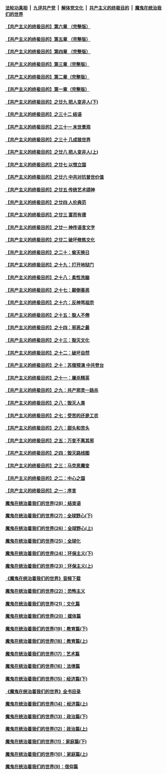 ####  [法轮功真相](../../../../basic/blob/master/README.md?t=08202026) &nbsp;|&nbsp; [九评共产党](../../../../9ping.md/blob/master/README.md?t=08202026) &nbsp;|&nbsp; [解体党文化](../../../../jtdwh.md/blob/master/README.md?t=08202026)  &nbsp;|&nbsp; [共产主义的终极目的](../../../../gczydzjmd.md/blob/master/README.md?t=08202026) &nbsp;|&nbsp; [魔鬼在统治我们的世界](../../../../mgztzwmdsj.md/blob/master/README.md?t=08202026) 

#### [【共产主义的终极目的】第六章 （完整版）](../pages/nsc422/n11428913.md?t=08202026) 

#### [【共产主义的终极目的】第五章 （完整版）](../pages/nsc422/n11428912.md?t=08202026) 

#### [【共产主义的终极目的】第四章 （完整版）](../pages/nsc422/n11428907.md?t=08202026) 

#### [【共产主义的终极目的】第三章（完整版）](../pages/nsc422/n11428848.md?t=08202026) 

#### [【共产主义的终极目的】第二章（完整版）](../pages/nsc422/n11428831.md?t=08202026) 

#### [【共产主义的终极目的】第一章（完整版）](../pages/nsc422/n11417651.md?t=08202026) 

#### [【共产主义的终极目的】之廿九 把人变非人(下)](../pages/nsc422/n11344140.md?t=08202026) 

#### [【共产主义的终极目的】之三十二 结语](../pages/nsc422/n11360535.md?t=08202026) 

#### [【共产主义的终极目的】之三十一 末世景观](../pages/nsc422/n11351129.md?t=08202026) 

#### [【共产主义的终极目的】之三十 几成狼世界](../pages/nsc422/n11348280.md?t=08202026) 

#### [【共产主义的终极目的】之廿八 把人变非人(上)](../pages/nsc422/n11340492.md?t=08202026) 

#### [【共产主义的终极目的】之廿七 以恨立国](../pages/nsc422/n11336944.md?t=08202026) 

#### [【共产主义的终极目的】之廿六 中共对抗普世价值](../pages/nsc422/n11324785.md?t=08202026) 

#### [【共产主义的终极目的】之廿五 传统艺术颂神](../pages/nsc422/n11296396.md?t=08202026) 

#### [【共产主义的终极目的】之廿四 人伦典范](../pages/nsc422/n11296397.md?t=08202026) 

#### [【共产主义的终极目的】之廿三 富而有德](../pages/nsc422/n11283598.md?t=08202026) 

#### [【共产主义的终极目的】之廿一 神传语言文字](../pages/nsc422/n11263265.md?t=08202026) 

#### [【共产主义的终极目的】之廿二 破坏修炼文化](../pages/nsc422/n11245728.md?t=08202026) 

#### [【共产主义的终极目的】之二十：偷天换日](../pages/nsc422/n11238846.md?t=08202026) 

#### [【共产主义的终极目的】之十九：打开地狱门](../pages/nsc422/n11206376.md?t=08202026) 

#### [【共产主义的终极目的】之十八：柔性洗脑](../pages/nsc422/n11199994.md?t=08202026) 

#### [【共产主义的终极目的】之十七：颠倒善恶](../pages/nsc422/n11179782.md?t=08202026) 

#### [【共产主义的终极目的】之十六：反神骂祖宗](../pages/nsc422/n11166798.md?t=08202026) 

#### [【共产主义的终极目的】之十五：毁人不倦](../pages/nsc422/n11166792.md?t=08202026) 

#### [【共产主义的终极目的】之十四：邪恶之最](../pages/nsc422/n11150249.md?t=08202026) 

#### [【共产主义的终极目的】之十三：毁灭文化](../pages/nsc422/n11135227.md?t=08202026) 

#### [【共产主义的终极目的】之十二：破坏自然](../pages/nsc422/n11135214.md?t=08202026) 

#### [【共产主义的终极目的】之十：苏俄预演 中共登台](../pages/nsc422/n11118424.md?t=08202026) 

#### [【共产主义的终极目的】之十一：屠杀精英](../pages/nsc422/n11118442.md?t=08202026) 

#### [【共产主义的终极目的】之九：共产邪灵一路杀](../pages/nsc422/n11114139.md?t=08202026) 

#### [【共产主义的终极目的】之八：毁灭人类](../pages/nsc422/n11108503.md?t=08202026) 

#### [【共产主义的终极目的】之七：受苦的还是工农](../pages/nsc422/n11101809.md?t=08202026) 

#### [【共产主义的终极目的】之六：甜头和苦头](../pages/nsc422/n11096971.md?t=08202026) 

#### [【共产主义的终极目的】之五：万变不离其邪](../pages/nsc422/n11091285.md?t=08202026) 

#### [【共产主义的终极目的】之四：毁灭路线图](../pages/nsc422/n11086284.md?t=08202026) 

#### [【共产主义的终极目的】之三：马克思魔变](../pages/nsc422/n11061941.md?t=08202026) 

#### [【共产主义的终极目的】之二：中心之国](../pages/nsc422/n11047728.md?t=08202026) 

#### [【共产主义的终极目的】之一：序言](../pages/nsc422/n11086077.md?t=08202026) 

#### [魔鬼在统治着我们的世界(28)：结束语](../pages/nsc422/n10936246.md?t=08202026) 

#### [魔鬼在统治着我们的世界(27)：全球野心(下)](../pages/nsc422/n10928319.md?t=08202026) 

#### [魔鬼在统治着我们的世界(26)：全球野心(上)](../pages/nsc422/n10900318.md?t=08202026) 

#### [魔鬼在统治着我们的世界(25)：全球化](../pages/nsc422/n10788205.md?t=08202026) 

#### [魔鬼在统治着我们的世界(24)：环保主义(下)](../pages/nsc422/n10695307.md?t=08202026) 

#### [魔鬼在统治着我们的世界(23)：环保主义(上)](../pages/nsc422/n10688613.md?t=08202026) 

#### [《魔鬼在统治着我们的世界》音频下载](../pages/nsc422/n10635553.md?t=08202026) 

#### [魔鬼在统治着我们的世界(22)：恐怖主义](../pages/nsc422/n10614727.md?t=08202026) 

#### [魔鬼在统治着我们的世界(21)：文化篇](../pages/nsc422/n10597706.md?t=08202026) 

#### [魔鬼在统治着我们的世界(20)：媒体篇](../pages/nsc422/n10586579.md?t=08202026) 

#### [魔鬼在统治着我们的世界(19)：教育篇(下)](../pages/nsc422/n10564808.md?t=08202026) 

#### [魔鬼在统治着我们的世界(18)：教育篇(上)](../pages/nsc422/n10526970.md?t=08202026) 

#### [魔鬼在统治着我们的世界(17)：艺术篇](../pages/nsc422/n10499093.md?t=08202026) 

#### [魔鬼在统治着我们的世界(16)：法律篇](../pages/nsc422/n10485969.md?t=08202026) 

#### [魔鬼在统治着我们的世界(15)：经济篇(下)](../pages/nsc422/n10469975.md?t=08202026) 

#### [《魔鬼在统治着我们的世界》全书目录](../pages/nsc422/n10464261.md?t=08202026) 

#### [魔鬼在统治着我们的世界(14)：经济篇(上)](../pages/nsc422/n10457370.md?t=08202026) 

#### [魔鬼在统治着我们的世界(13)：政治篇(下)](../pages/nsc422/n10448270.md?t=08202026) 

#### [魔鬼在统治着我们的世界(12)：政治篇(上)](../pages/nsc422/n10444576.md?t=08202026) 

#### [魔鬼在统治着我们的世界(11)：家庭篇(下)](../pages/nsc422/n10440961.md?t=08202026) 

#### [魔鬼在统治着我们的世界(10)：家庭篇(上)](../pages/nsc422/n10435448.md?t=08202026) 

#### [魔鬼在统治着我们的世界(9)：信仰篇](../pages/nsc422/n10432159.md?t=08202026) 


